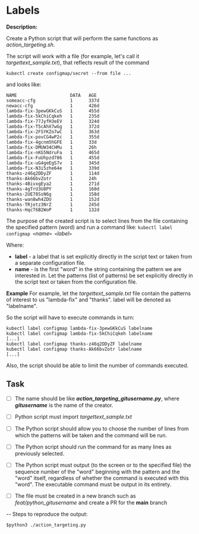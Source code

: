 # Labels

**Description:**

Create a Python script that will perform the same functions as *action_targeting.sh*.

The script will work with a file (for example, let's call it *targettext_sample.txt*), that reflects result of the command
```
kubectl create configmap/secret --from file ...
```
and looks like:

```
NAME                    DATA   AGE
someacc-cfg             1      337d
newacc-cfg              1      426d
lambda-fix-3pewGKkCuS   1      455d
lambda-fix-5kChiCqkeh   1      235d
lambda-fix-77JyfH3eEV   1      324d
lambda-fix-T5cAhX7wGg   1      372d
lambda-fix-2FSYKZo7wC   1      363d
lambda-fix-povCG4wP2c   1      355d
lambda-fix-4gcnm5hGFE   1      33d
lambda-fix-DMUW34CHMu   1      26h
lambda-fix-nKG5NdruFa   1      465d
lambda-fix-FuUhpzd786   1      455d
lambda-fix-uG4geEgS7v   1      345d
lambda-fix-N3i5zhe64e   1      339d
thanks-z46q2DDyZF       1      114d
thanks-Ak66bvZotr       1      24h
thanks-4BivxgEya2       1      271d
thanks-4gTrU3U8PY       1      160d
thanks-2UE78SsN6g       1      158d
thanks-wan8wh4ZDU       1      152d
thanks-TRjotz3NrZ       1      245d
thanks-HqcT6B2WoP       1      132d
```

The purpose of the created script is to select lines from the file containing the specified pattern (word) and run a command like:
`kubectl label configmap <`_name_`> <`_label_`>`

Where:
- __label__ - a label that is set explicitly directly in the script text or taken from a separate configuration file.
- __name__ - is the first "word" in the string containing the pattern we are interested in. Let the patterns (list of patterns) be set explicitly directly in the script text or taken from the configuration file.

**Example**
For example, let the *targettext_sample.txt* file contain the patterns of interest to us "lambda-fix" and "thanks". label will be denoted as "labelname".

So the script will have to execute commands in turn:
```
kubectl label configmap lambda-fix-3pewGKkCuS labelname
kubectl label configmap lambda-fix-5kChiCqkeh labelname
[...]
kubectl label configmap thanks-z46q2DDyZF labelname
kubectl label configmap thanks-Ak66bvZotr labelname
[...]
```

Also, the script should be able to limit the number of commands executed.

**Task**
--
- [ ] The name should be like ***action_targeting_gitusername.py***, where ***gitusername*** is the name of the creator.

- [ ] Python script must import *targettext_sample.txt*

- [ ] The Python script should allow you to choose the number of lines from which the patterns will be taken and the command will be run.

- [ ] The Python script should run the command for as many lines as previously selected.

- [ ] The Python script must output (to the screen or to the specified file) the sequence number of the "word" beginning with the pattern and the "word" itself, regardless of whether the command is executed with this "word". The executable command must be output in its entirety.

- [ ] The file must be created in a new branch such as *feat/python_gitusername* and create a PR for the **main** branch

--
Steps to reproduce the output:

`$python3 ./action_targeting.py`







